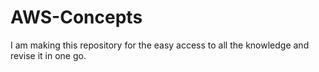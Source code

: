 # AWS-Concepts
I am making this repository for the easy access to all the knowledge and revise it in one go. 
